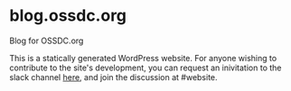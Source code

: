 # blog.ossdc.org

Blog for OSSDC.org

This is a statically generated WordPress website. For anyone wishing to contribute to the site's development, you can request an inivitation to the slack channel [here](https://ossdc.org/join.php), and join the discussion at #website.

